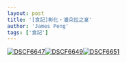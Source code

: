 ```yaml
---
layout: post
title: '[食記]彰化‧潘朵拉之宴'
author: 'James Peng'
tags: ['食記']
---
```


[![DSCF6647](http://lh3.ggpht.com/-7J2lZVPYGfw/TpzUO_jP8wI/AAAAAAAALV8/EuSe9E1oc-I/DSCF6647_thumb%25255B2%25255D.jpg?imgmax=800 "DSCF6647")](http://lh5.ggpht.com/-PUkj6Ghegko/TpzUAwjlxII/AAAAAAAALV4/G-Kgzhn8oEY/s1600-h/DSCF6647%25255B5%25255D.jpg)[![DSCF6649](http://lh5.ggpht.com/-7D17cb5gtOs/TpzUjDb8KKI/AAAAAAAALWE/CIM1VsLhzTM/DSCF6649_thumb%25255B2%25255D.jpg?imgmax=800 "DSCF6649")](http://lh5.ggpht.com/-vcbUgY4G6a4/TpzUVChgEAI/AAAAAAAALWA/l1NOhlnPSZI/s1600-h/DSCF6649%25255B5%25255D.jpg)[![DSCF6651](http://lh3.ggpht.com/-JGMkglQc1XQ/TpzU6NuKZII/AAAAAAAALWM/JpanDB_PSeg/DSCF6651_thumb%25255B2%25255D.jpg?imgmax=800 "DSCF6651")](http://lh6.ggpht.com/-VqzXp5NJOGc/TpzUp08m_HI/AAAAAAAALWI/SRqFdgwizdk/s1600-h/DSCF6651%25255B5%25255D.jpg)

